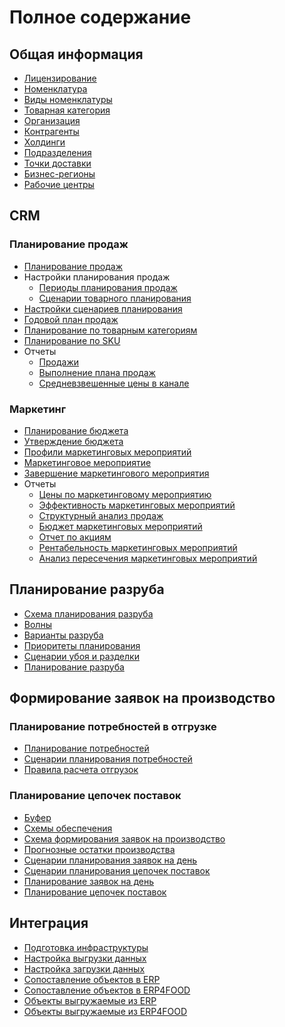 ﻿# Полное содержание

<h2> Общая информация </h2>

- [Лицензирование](CommonInformation/Licensing.md)
- [Номенклатура](CommonInformation/Nomenclature.md)
- [Виды номенклатуры](CommonInformation/KindOfNomenclature.md)
- [Товарная категория](CommonInformation/РroductCategory.md)
- [Организация](CommonInformation/Organization.md)
- [Контрагенты](CommonInformation/Contractor.md)
- [Холдинги](CommonInformation/Holding.md)
- [Подразделения](CommonInformation/Department.md)
- [Точки доставки](CommonInformation/DeliveryPoint.md)
- [Бизнес-регионы](CommonInformation/BusinessRegion.md)
- [Рабочие центры](CommonInformation/WorkCenter.md)

<h2> CRM </h2>

<h3> Планирование продаж </h3>

- [Планирование продаж](CRM/SalesPlanning/SalesPlanning.md)
- Настройки планирования продаж
    - [Периоды планирования продаж](CRM/SalesPlanning/SalesPlanningSettings/SalesPlanningPeriods.md)
    - [Сценарии товарного планирования](CRM/SalesPlanning/SalesPlanningSettings/CommodityPlanningScenarios.md)
- [Настройки сценариев планирования](CRM/SalesPlanning/PlanningScenarioSettings.md)
- [Годовой план продаж](CRM/SalesPlanning/AnnualSalesPlan.md)
- [Планирование по товарным категориям](CRM/SalesPlanning/PlanningByProductCategories.md)
- [Планирование по SKU](CRM/SalesPlanning/PlanningBySKU.md)
- Отчеты
    - [Продажи](CRM/SalesPlanning/Reports/Sales.md)
    - [Выполнение плана продаж](CRM/SalesPlanning/Reports/ImplementationSalesPlan.md)
    - [Средневзвешенные цены в канале](CRM/SalesPlanning/Reports/WeightedAveragePricesInChannel.md)

<h3> Маркетинг </h3>

- [Планирование бюджета](CRM/Marketing/BudgetPlanning.md)
- [Утверждение бюджета](CRM/Marketing/BudgetApproval.md)
- [Профили маркетинговых мероприятий](CRM/Marketing/MarketingEventProfiles.md)
- [Маркетинговое мероприятие](CRM/Marketing/MarketingEvent.md)
- [Завершение маркетингового мероприятия](CRM/Marketing/CompletionMarketingEvent.md)
- Отчеты
    - [Цены по маркетинговому мероприятию](CRM/Marketing/Reports/PricesMarketingEvent.md)
    - [Эффективность маркетинговых мероприятий](CRM/Marketing/Reports/EffectivenessMarketingActivities.md)
    - [Структурный анализ продаж](CRM/Marketing/Reports/StructuralAnalysisSales.md)
    - [Бюджет маркетинговых мероприятий](CRM/Marketing/Reports/BudgetMarketingEvents.md)
    - [Отчет по акциям](CRM/Marketing/Reports/StockReport.md)
    - [Рентабельность маркетинговых мероприятий](CRM/Marketing/Reports/ProfitabilityMarketingActivities.md)
    - [Анализ пересечения маркетинговых мероприятий](CRM/Marketing/Reports/AnalysisIntersectionMarketingActivities.md)

<h2> Планирование разруба </h2>

- [Схема планирования разруба](Cutting/SchemeCutting.md)
- [Волны](Cutting/Waves.md)
- [Варианты разруба](Cutting/CuttingOptions.md)
- [Приоритеты планирования](Cutting/PlanningPriorities.md)
- [Сценарии убоя и разделки](Cutting/SlaughterAndButcheringScenarios.md)
- [Планирование разруба](Cutting/PlanningOfTheCut.md)

<h2> Формирование заявок на производство </h2>

<h3> Планирование потребностей в отгрузке </h3>

- [Планирование потребностей](SCP/ShipmentRequirementsPlanning/NeedsPlanning.md)
- [Сценарии планирования потребностей](SCP/ShipmentRequirementsPlanning/NeedsPlanningScenarios.md)
- [Правила расчета отгрузок](SCP/ShipmentRequirementsPlanning/RulesForCalculatingShipments.md)

<h3> Планирование цепочек поставок </h3>

- [Буфер](SCP/SupplyChainPlanning/Buffer.md)
- [Схемы обеспечения](SCP/SupplyChainPlanning/ProvisionScheme.md)
- [Схема формирования заявок на производство](SCP/SupplyChainPlanning/SchemeSCP.md)
- [Прогнозные остатки производства](SCP/SupplyChainPlanning/ProductionResidues.md)
- [Сценарии планирования заявок на день](SCP/SupplyChainPlanning/ScenariosForPlanningRequestsForTheDay.md)
- [Сценарии планирования цепочек поставок](SCP/SupplyChainPlanning/SupplyChainPlanningScenarios.md)
- [Планирование заявок на день](SCP/SupplyChainPlanning/PlanningRequestsForTheDay.md)
- [Планирование цепочек поставок](SCP/SupplyChainPlanning/SupplyChainPlanning.md)

<h2> Интеграция </h2>

- [Подготовка инфраструктуры](Integration/InfrastructurePreparation.md)
- [Настройка выгрузки данных](Integration/ConfiguringDataUnloading.md)
- [Настройка загрузки данных](Integration/ConfiguringDataLoading.md)
- [Сопоставление объектов в ERP](Integration/ObjectMappingInERP.md)
- [Сопоставление объектов в ERP4FOOD](Integration/ObjectMappingInERP4FOOD.md)
- [Объекты выгружаемые из ERP](Integration/ObjectsUnloadedFromERP.md)
- [Объекты выгружаемые из ERP4FOOD](Integration/ObjectsUnloadedFromERP4FOOD.md)
